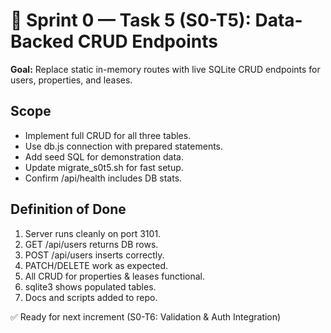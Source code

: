 # 🧩 Sprint 0 — Task 5 (S0-T5): Data-Backed CRUD Endpoints

**Goal:** Replace static in-memory routes with live SQLite CRUD endpoints for users, properties, and leases.

## Scope
- Implement full CRUD for all three tables.
- Use db.js connection with prepared statements.
- Add seed SQL for demonstration data.
- Update migrate_s0t5.sh for fast setup.
- Confirm /api/health includes DB stats.

## Definition of Done
1. Server runs cleanly on port 3101.
2. GET /api/users returns DB rows.
3. POST /api/users inserts correctly.
4. PATCH/DELETE work as expected.
5. All CRUD for properties & leases functional.
6. sqlite3 shows populated tables.
7. Docs and scripts added to repo.

✅ Ready for next increment (S0-T6: Validation & Auth Integration)

